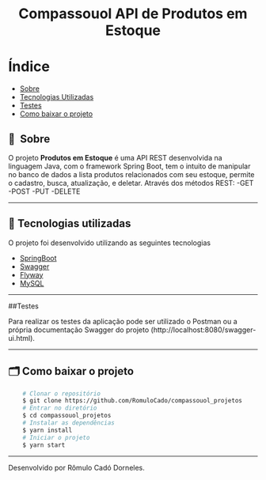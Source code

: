 <h1 align="center"> Compassouol API de Produtos em Estoque<h1>

# Índice

- [Sobre](#-sobre)
- [Tecnologias Utilizadas](#-tecnologias-utilizadas)
- [Testes](#-testes)
- [Como baixar o projeto](#-como-baixar-o-projeto)

## 🔖&nbsp; Sobre

O projeto **Produtos em Estoque** é uma API REST desenvolvida na linguagem Java, com o framework Spring Boot, tem o intuito de manipular no banco de dados a lista produtos 
relacionados com seu estoque, permite o cadastro, busca, atualização, e deletar.
Através dos métodos REST:
-GET
-POST
-PUT
-DELETE

---

## 🚀 Tecnologias utilizadas

O projeto foi desenvolvido utilizando as seguintes tecnologias

- [SpringBoot](https://spring.io/projects/spring-boot)
- [Swagger](http://springfox.github.io/springfox/)
- [Flyway](https://flywaydb.org/documentation/usage/api/#download)
- [MySQL](https://www.mysql.com)

---

##Testes

Para realizar os testes da aplicação pode ser utilizado o Postman ou a própria documentação Swagger do projeto (http://localhost:8080/swagger-ui.html).

---

## 🗂 Como baixar o projeto

```bash
    # Clonar o repositório
    $ git clone https://github.com/RomuloCado/compassouol_projetos
    # Entrar no diretório
    $ cd compassouol_projetos
    # Instalar as dependências
    $ yarn install
    # Iniciar o projeto
    $ yarn start
```

---

Desenvolvido por Rômulo Cadó Dorneles.

